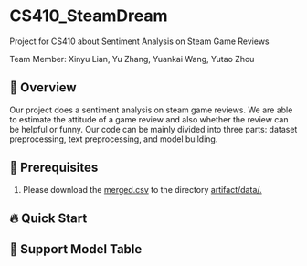 # CS410_SteamDream
Project for CS410 about Sentiment Analysis on Steam Game Reviews

Team Member: Xinyu Lian, Yu Zhang, Yuankai Wang, Yutao Zhou
## 📜 Overview
Our project does a sentiment analysis on steam game reviews. We are able to estimate the attitude of a game review and also whether the review can be helpful or funny. Our code can be mainly divided into three parts: dataset preprocessing, text  preprocessing, and model building.

## 🚨 Prerequisites
1. Please download the [merged.csv](https://drive.google.com/file/d/1D89yWAHPI2MlvbG30W0WJ_ixC00dEuF2/view?usp=sharing) to the directory [artifact/data/.]()

## 🔥 Quick Start


## 🚀 Support Model Table